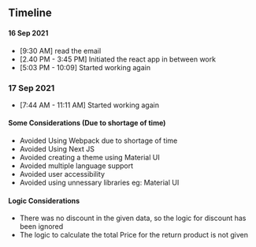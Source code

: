 ## Timeline ##

#### 16 Sep 2021 ####

* [9:30 AM] read the email
* [2.40 PM - 3:45 PM] Initiated the react app in between work
* [5:03 PM - 10:09] Started working again

### 17 Sep 2021 ####

* [7:44 AM - 11:11 AM] Started working again

#### Some Considerations (Due to shortage of time) ####
* Avoided Using Webpack due to shortage of time
* Avoided Using Next JS
* Avoided creating a theme using Material UI
* Avoided multiple language support
* Avoided user accessibility
* Avoided using unnessary libraries eg: Material UI


#### Logic Considerations ####
* There was no discount in the given data, so the logic for discount has been ignored
* The logic to calculate the total Price for the return product is not given